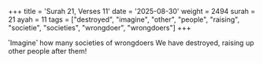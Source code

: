 +++
title = 'Surah 21, Verses 11'
date = '2025-08-30'
weight = 2494
surah = 21
ayah = 11
tags = ["destroyed", "imagine", "other", "people", "raising", "societie", "societies", "wrongdoer", "wrongdoers"]
+++

˹Imagine˺ how many societies of wrongdoers We have destroyed, raising up other people after them!
